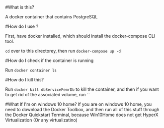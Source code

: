 #What is this?

A docker container that contains PostgreSQL

#How do I use ?

First, have docker installed, which should install the docker-compose CLI tool.

`cd` over to this directorey, then run `docker-compose up -d`

#How do I check if the container is running

Run `docker container ls`

#How do I kill this?

Run `docker kill dbServiceFemrDb` to kill the container,
and then if you want to get rid of the associated volume, 
run ``

#What If I'm on windows 10 home?
If you are on windows 10 home, you need to download the Docker
Toolbox, and then run all of this stuff through the Docker
Quickstart Terminal, because Win10Home does not get
HyperX Virtualization (Or any virtualizatino)